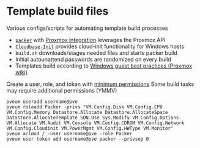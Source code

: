 # Template build files
Various configs/scripts for automating template build processes
  *  [`packer`](https://developer.hashicorp.com/packer) with [Proxmox integration](https://developer.hashicorp.com/packer/integrations/hashicorp/proxmox) leverages the Proxmox API
  *  [`Cloudbase-Init`](https://cloudbase.it/cloudbase-init/) provides cloud-init functionality for Windows hosts
  *  `build.sh` downloads/stages needed files and starts packer build
  *  Initial autounattend passwords are randomized on every build
  *  Templates build according to [Windows guest best practices (Proxmox wiki)](https://pve.proxmox.com/mediawiki/index.php?search=Windows+best+practices)

Create a user, role, and token with [minimum permissions](https://github.com/hashicorp/packer-plugin-proxmox/issues/184)
Some build tasks may require additional permissions (YMMV)
```
pveum useradd username@pve
pveum roleadd Packer -privs "VM.Config.Disk VM.Config.CPU VM.Config.Memory Datastore.Allocate Datastore.AllocateSpace Datastore.AllocateTemplate SDN.Use Sys.Modify VM.Config.Options VM.Allocate VM.Audit VM.Console VM.Config.CDROM VM.Config.Network VM.Config.Cloudinit VM.PowerMgmt VM.Config.HWType VM.Monitor"
pveum aclmod / -user username@pve -role Packer
pveum user token add username@pve packer --privsep 0
```
